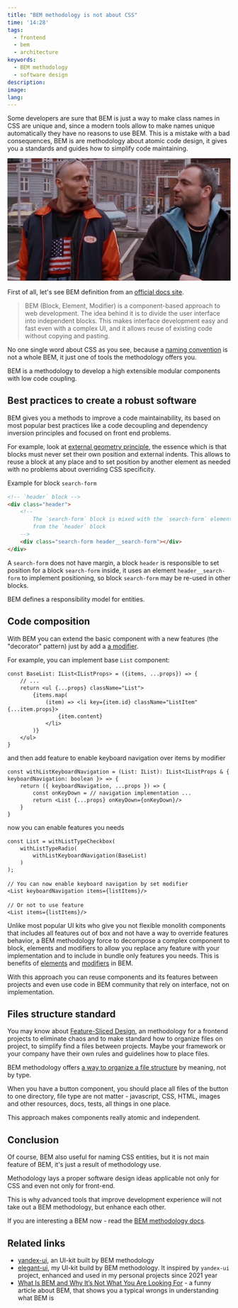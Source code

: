 ```yaml
---
title: "BEM methodology is not about CSS"
time: '14:28'
tags:
  - frontend
  - bem
  - architecture
keywords:
  - BEM methodology
  - software design
description:
image:
lang:
---
```


Some developers are sure that BEM is just a way to make class names in CSS are unique and, since a modern tools allow to make names unique automatically they have no reasons to use BEM. This is a mistake with a bad consequences, BEM is are methodology about atomic code design, it gives you a standards and guides how to simplify code maintaining.

![The Pusher movie (1996)](the-pusher-movie.jpg)

First of all, let's see BEM definition from an [official docs site](https://en.bem.info/methodology/quick-start/).

> BEM (Block, Element, Modifier) is a component-based approach to web development. The idea behind it is to divide the user interface into independent blocks. This makes interface development easy and fast even with a complex UI, and it allows reuse of existing code without copying and pasting.

No one single word about CSS as you see, because a [naming convention](https://en.bem.info/methodology/naming-convention/) is not a whole BEM, it just one of tools the methodology offers you.

BEM is a methodology to develop a high extensible modular components with low code coupling.

## Best practices to create a robust software

BEM gives you a methods to improve a code maintainability, its based on most popular best practices like a code decoupling and dependency inversion principles and focused on front end problems.

For example, look at [external geometry principle](https://en.bem.info/methodology/css/#external-geometry-and-positioning), the essence which is that blocks must never set their own position and external indents. This allows to reuse a block at any place and to set position by another element as needed with no problems about overriding CSS specificity.

Example for block `search-form`
```html
<!-- `header` block -->
<div class="header">
    <!--
        The `search-form` block is mixed with the `search-form` element
        from the `header` block
    -->
    <div class="search-form header__search-form"></div>
</div>
```

A `search-form` does not have margin, a block `header` is responsible to set position for a block `search-form` inside, it uses an element `header__search-form` to implement positioning, so block `search-form` may be re-used in other blocks.

BEM defines a responsibility model for entities.

## Code composition

With BEM you can extend the basic component with a new features (the "decorator" pattern) just by add a [a modifier](https://en.bem.info/methodology/key-concepts/#modifier).

For example, you can implement base `List` component:
```tsx
const BaseList: IList<IListProps> = ({items, ...props}) => {
	// ...
	return <ul {...props} className="List">
		{items.map(
			(item) => <li key={item.id} className="ListItem" {...item.props}>
				{item.content}
			</li>
		)}
	</ul>
}
```

and then add feature to enable keyboard navigation over items by modifier

```tsx
const withListKeyboardNavigation = (List: IList): IList<IListProps & { keyboardNavigation: boolean }> => {
	return ({ keyboardNavigation, ...props }) => {
		const onKeyDown = // navigation implementation ...
		return <List {...props} onKeyDown={onKeyDown}/>
	}
}
```

now you can enable features you needs

```tsx
const List = withListTypeCheckbox(
	withListTypeRadio(
		withListKeyboardNavigation(BaseList)
	)
);

// You can now enable keyboard navigation by set modifier
<List keyboardNavigation items={listItems}/>

// Or not to use feature
<List items={listItems}/>
```

Unlike most popular UI kits who give you not flexible monolith components that includes all features out of box and not have a way to override features behavior, a BEM methodology force to decompose a complex component to block, elements and modifiers to allow you replace any feature with your implementation and to include in bundle only features you needs. This is benefits of [elements](https://en.bem.info/methodology/key-concepts/#element) and [modifiers](https://en.bem.info/methodology/key-concepts/#modifier) in BEM.

With this approach you can reuse components and its features between projects and even use code in BEM community that rely on interface, not on implementation.

## Files structure standard

You may know about [Feature-Sliced Design](https://feature-sliced.design/), an methodology for a frontend projects to eliminate chaos and to make standard how to organize files on project, to simplify find a files between projects. Maybe your framework or your company have their own rules and guidelines how to place files.

BEM methodology offers [a way to organize a file structure](https://en.bem.info/methodology/filestructure/#files-are-grouped-by-meaning-not-by-type) by meaning, not by type.

When you have a button component, you should place all files of the button to one directory, file type are not matter - javascript, CSS, HTML, images and other resources, docs, tests, all things in one place.

This approach makes components really atomic and independent.

## Conclusion

Of course, BEM also useful for naming CSS entities, but it is not main feature of BEM, it's just a result of methodology use.

Methodology lays a proper software design ideas applicable not only for CSS and even not only for front-end.

This is why advanced tools that improve development experience will not take out a BEM methodology, but enhance each other.

If you are interesting a BEM now - read the [BEM methodology docs](https://en.bem.info/methodology/quick-start/).

## Related links

- [yandex-ui](https://github.com/bem/yandex-ui), an UI-kit built by BEM methodology
- [elegant-ui](https://github.com/vitonsky/react-elegant-ui), my UI-kit build by BEM methodology. It inspired by `yandex-ui` project, enhanced and used in my personal projects since 2021 year
- [What Is BEM and Why It’s Not What You Are Looking For](https://codete.com/blog/what-is-bem-and-why-it-s-not-what-you-are-looking-for) - a funny article about BEM, that shows you a typical wrongs in understanding what BEM is